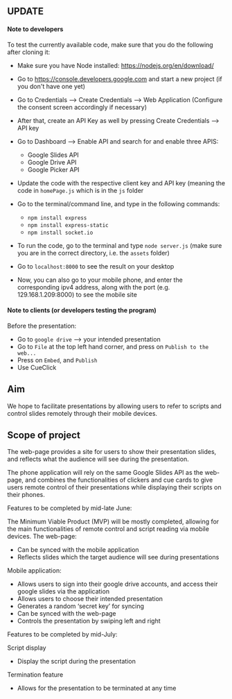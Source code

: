 ## UPDATE

#### Note to developers

To test the currently available code, make sure that you do the following after cloning it:

   - Make sure you have Node installed: https://nodejs.org/en/download/

   - Go to https://console.developers.google.com and start a new project (if you don't have one yet)
   - Go to Credentials --> Create Credentials --> Web Application (Configure the consent screen
       accordingly if necessary)
   - After that, create an API Key as well by pressing Create Credentials --> API key
   - Go to Dashboard --> Enable API and search for and enable three APIS:
        - Google Slides API
        - Google Drive API
        - Google Picker API
   - Update the code with the respective client key and API key (meaning the code in `homePage.js` which is in the `js` folder
   - Go to the terminal/command line, and type in the following commands:
        - `npm install express`
        - `npm install express-static`
        - `npm install socket.io`
   - To run the code, go to the terminal and type `node server.js` (make sure you are in the correct directory, i.e. the `assets` folder)
   - Go to `localhost:8000` to see the result on your desktop
   - Now, you can also go to your mobile phone, and enter the corresponding ipv4 address,
   along with the port (e.g. 129.168.1.209:8000) to see the mobile site

#### Note to clients (or developers testing the program)

Before the presentation:

   - Go to `google drive` --> your intended presentation
   - Go to `File` at the top left hand corner, and press on `Publish to the web...`
   - Press on `Embed`, and `Publish`
   - Use CueClick 

## Aim

We hope to facilitate presentations by allowing users to refer to scripts and control slides remotely through their mobile devices.

## Scope of project

The web-page provides a site for users to show their presentation slides, and reflects what the audience will see during the presentation.

The phone application will rely on the same Google Slides API as the web-page, and combines the functionalities of clickers and cue cards to give users remote control of their presentations while displaying their scripts on their phones.

Features to be completed by mid-late June:

The Minimum Viable Product (MVP) will be mostly completed, allowing for the main functionalities of remote control and script reading via mobile devices.
The web-page:
   - Can be synced with the mobile application
   - Reflects slides which the target audience will see during presentations

Mobile application:
   - Allows users to sign into their google drive accounts, and access their google slides via the application
   - Allows users to choose their intended presentation
   - Generates a random ‘secret key’ for syncing
   - Can be synced with the web-page
   - Controls the presentation by swiping left and right

Features to be completed by mid-July:

Script display
   - Display the script during the presentation

Termination feature
   - Allows for the presentation to be terminated at any time
